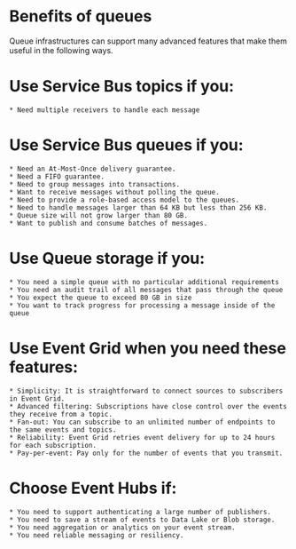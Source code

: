 # Benefits of queues
Queue infrastructures can support many advanced features that make them useful in the following ways.

# Use Service Bus topics if you:
    * Need multiple receivers to handle each message

# Use Service Bus queues if you:
    * Need an At-Most-Once delivery guarantee.
    * Need a FIFO guarantee.
    * Need to group messages into transactions.
    * Want to receive messages without polling the queue.
    * Need to provide a role-based access model to the queues.
    * Need to handle messages larger than 64 KB but less than 256 KB.
    * Queue size will not grow larger than 80 GB.
    * Want to publish and consume batches of messages.

# Use Queue storage if you:
    * You need a simple queue with no particular additional requirements
    * You need an audit trail of all messages that pass through the queue
    * You expect the queue to exceed 80 GB in size
    * You want to track progress for processing a message inside of the queue

# Use Event Grid when you need these features:

    * Simplicity: It is straightforward to connect sources to subscribers in Event Grid.
    * Advanced filtering: Subscriptions have close control over the events they receive from a topic.
    * Fan-out: You can subscribe to an unlimited number of endpoints to the same events and topics.
    * Reliability: Event Grid retries event delivery for up to 24 hours for each subscription.
    * Pay-per-event: Pay only for the number of events that you transmit.

# Choose Event Hubs if:
    * You need to support authenticating a large number of publishers.
    * You need to save a stream of events to Data Lake or Blob storage.
    * You need aggregation or analytics on your event stream.
    * You need reliable messaging or resiliency.